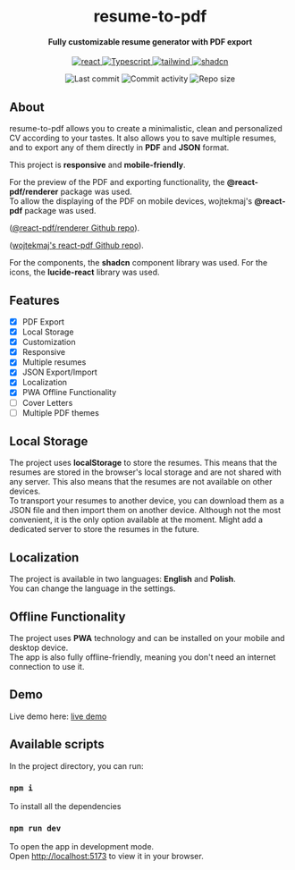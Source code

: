 <p align="center">
  <h1 align="center">resume-to-pdf</h1>
  <h4 align="center">Fully customizable resume generator with PDF export</h4>
</p>

<p align="center">
  <a href="https://react.com/">
    <img alt="react" src="https://shields.io/badge/react-black?logo=react&style=for-the-badge" />
  </a>
    <a href="https://developer.mozilla.org/en-US/docs/Web/JavaScript">
    <img alt="Typescript" src="https://shields.io/badge/TypeScript-3178C6?logo=TypeScript&logoColor=FFF&style=flat-square" />
  </a>
  <a href="https://tailwindcss.com">
    <img alt="tailwind" src="https://img.shields.io/badge/tailwindcss-0F172A?&logo=tailwindcss" />
  </a>
    <a href="https://ui.shadcn.com/">
    <img alt="shadcn" src="https://img.shields.io/badge/shadcn%2Fui-000?logo=shadcnui&logoColor=fff" />
  </a>
</p>

<p align="center">
  <img alt="Last commit" src="https://img.shields.io/github/last-commit/rejnowicz281/resume-to-pdf?color=%23B5CDA3&logo=github&logoColor=white" />
  <img alt="Commit activity" src="https://img.shields.io/github/commit-activity/y/rejnowicz281/resume-to-pdf?color=%23A76844&logo=github&logoColor=white" />
  <img alt="Repo size" src="https://img.shields.io/github/repo-size/rejnowicz281/resume-to-pdf?color=%23C1AC95&logo=github&logoColor=white" />
</p>

## About

resume-to-pdf allows you to create a minimalistic, clean and personalized CV according to your tastes. It also allows you to save multiple resumes, and to export any of them directly in **PDF** and **JSON** format.

This project is **responsive** and **mobile-friendly**.

For the preview of the PDF and exporting functionality, the **@react-pdf/renderer** package was used.\
To allow the displaying of the PDF on mobile devices, wojtekmaj's **@react-pdf** package was used.

([@react-pdf/renderer Github repo](https://github.com/diegomura/react-pdf)).

([wojtekmaj's react-pdf Github repo](https://github.com/wojtekmaj/react-pdf)).

For the components, the **shadcn** component library was used. For the icons, the **lucide-react** library was used.

## Features

-   [x] PDF Export
-   [x] Local Storage
-   [x] Customization
-   [x] Responsive
-   [x] Multiple resumes
-   [x] JSON Export/Import
-   [x] Localization
-   [x] PWA Offline Functionality
-   [ ] Cover Letters
-   [ ] Multiple PDF themes

## Local Storage

The project uses **localStorage** to store the resumes.
This means that the resumes are stored in the browser's local storage and are not shared with any server. This also means that the resumes are not available on other devices.\
To transport your resumes to another device, you can download them as a JSON file and then import them on another device. Although not the most convenient, it is the only option available at the moment. Might add a dedicated server to store the resumes in the future.

## Localization

The project is available in two languages: **English** and **Polish**.\
You can change the language in the settings.

## Offline Functionality

The project uses **PWA** technology and can be installed on your mobile and desktop device.\
The app is also fully offline-friendly, meaning you don't need an internet connection to use it.

## Demo

Live demo here: [live demo](https://resume-to-pdf.netlify.app)

## Available scripts

In the project directory, you can run:

### `npm i`

To install all the dependencies

### `npm run dev`

To open the app in development mode.\
Open [http://localhost:5173](http://localhost:5173) to view it in your browser.
